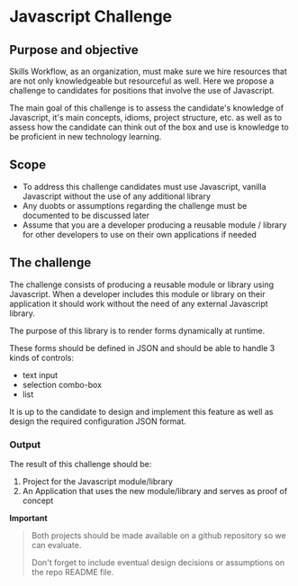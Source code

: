 # Javascript Challenge

## Purpose and objective

Skills Workflow, as an organization, must make sure we hire resources that are not only knowledgeable but resourceful as well.
Here we propose a challenge to candidates for positions that involve the use of Javascript.

The main goal of this challenge is to assess the candidate's knowledge of Javascript, it's main concepts, idioms, project structure, etc. as well as to 
assess how the candidate can think out of the box and use is knowledge to be proficient in new technology learning.

## Scope

* To address this challenge candidates must use Javascript, vanilla Javascript without the use of any additional library
* Any duobts or assumptions regarding the challenge must be documented to be discussed later
* Assume that you are a developer producing a reusable module / library for other developers to use on their own applications if needed

## The challenge
 
The challenge consists of producing a reusable module or library using Javascript.
When a developer includes this module or library on their application it should work without the need of any external Javascript library.

The purpose of this library is to render forms dynamically at runtime. 

These forms should be defined in JSON and should be able to handle 3 kinds of controls:
* text input
* selection combo-box
* list

It is up to the candidate to design and implement this feature as well as design the required configuration JSON format.

### Output
The result of this challenge should be:
1. Project for the Javascript module/library
2. An Application that uses the new module/library and serves as proof of concept 

**Important**

> Both projects should be made available on a github repository so we can evaluate.
>
> Don't forget to include eventual design decisions or assumptions on the repo README file.
